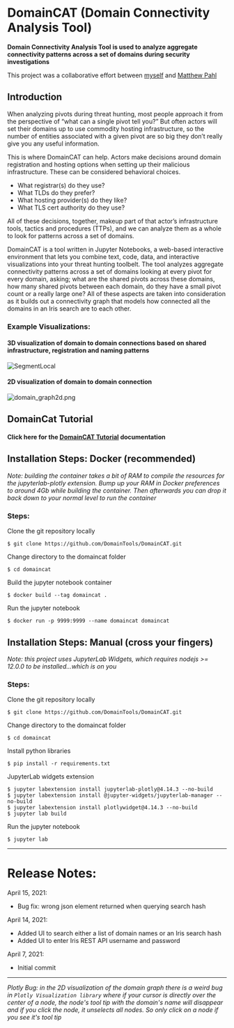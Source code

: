 # DomainCAT (Domain Connectivity Analysis Tool)

**Domain Connectivity Analysis Tool is used to analyze aggregate connectivity patterns across a set of domains during security investigations**

This project was a collaborative effort between [myself](https://www.linkedin.com/in/jconwell/) and [Matthew Pahl](https://www.linkedin.com/in/security-sme/)

## Introduction

When analyzing pivots during threat hunting, most people approach it from the perspective of “what can a single 
pivot tell you?” But often actors will set their domains up to use commodity hosting infrastructure, so the number of 
entities associated with a given pivot are so big they don’t really give you any useful information. 

This is where DomainCAT can help. Actors make decisions around domain registration and hosting options when setting 
up their malicious infrastructure. These can be considered behavioral choices.
- What registrar(s) do they use?
- What TLDs do they prefer?
- What hosting provider(s) do they like?
- What TLS cert authority do they use?

All of these decisions, together, makeup part of that actor’s infrastructure tools, tactics and procedures (TTPs), 
and we can analyze them as a whole to look for patterns across a set of domains. 

DomainCAT is a tool written in Jupyter Notebooks, a web-based interactive environment that lets you combine text, 
code, data, and interactive visualizations into your threat hunting toolbelt. The tool analyzes aggregate 
connectivity patterns across a set of domains looking at every pivot for every domain, asking; what are the shared 
pivots across these domains, how many shared pivots between each domain, do they have a small pivot count or a really 
large one? All of these aspects are taken into consideration as it builds out a connectivity graph that models how 
connected all the domains in an Iris search are to each other.

### Example Visualizations:

#### 3D visualization of domain to domain connections based on shared infrastructure, registration and naming patterns
![SegmentLocal](images/intro_3d.gif "segment")

#### 2D visualization of domain to domain connection
![domain_graph2d.png](images/2d_zoom.gif "segment")

## DomainCat Tutorial

#### Click here for the [DomainCAT Tutorial](documentation/tutorial.md) documentation

## Installation Steps: Docker (recommended)

_Note: building the container takes a bit of RAM to compile the resources for the jupyterlab-plotly extension. Bump up your RAM in Docker preferences to around 4Gb while building the container. Then afterwards you can drop it back down to your normal level to run the container_

### Steps:

Clone the git repository locally

`$ git clone https://github.com/DomainTools/DomainCAT.git` 

Change directory to the domaincat folder

`$ cd domaincat`

Build the jupyter notebook container

`$ docker build --tag domaincat .`

Run the jupyter notebook

`$ docker run -p 9999:9999 --name domaincat domaincat`

## Installation Steps: Manual (cross your fingers)

_Note: this project uses JupyterLab Widgets, which requires nodejs >= 12.0.0 to be installed...which is on you_

### Steps:

Clone the git repository locally

`$ git clone https://github.com/DomainTools/DomainCAT.git` 

Change directory to the domaincat folder

`$ cd domaincat`

Install python libraries

`$ pip install -r requirements.txt`

JupyterLab widgets extension

```
$ jupyter labextension install jupyterlab-plotly@4.14.3 --no-build
$ jupyter labextension install @jupyter-widgets/jupyterlab-manager --no-build
$ jupyter labextension install plotlywidget@4.14.3 --no-build
$ jupyter lab build
```

Run the jupyter notebook

`$ jupyter lab`

___

# Release Notes:

April 15, 2021: 
- Bug fix: wrong json element returned when querying search hash

April 14, 2021: 
- Added UI to search either a list of domain names or an Iris search hash
- Added UI to enter Iris REST API username and password 

April 7, 2021: 
- Initial commit

___

_Plotly Bug: in the 2D visualization of the domain graph there is a weird bug in `Plotly Visualization library` where 
if your cursor is directly over the center of a node, the node's tool tip with the domain's name will disappear and 
if you click the node, it unselects all nodes. So only click on a node if you see it's tool tip_
